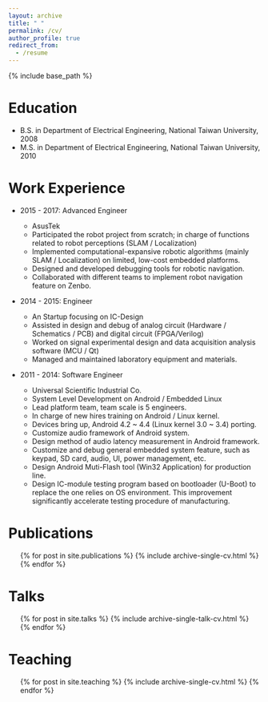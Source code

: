 ```yaml
---
layout: archive
title: " "
permalink: /cv/
author_profile: true
redirect_from:
  - /resume
---
```


{% include base_path %}

Education
======
* B.S. in Department of Electrical Engineering, National Taiwan University, 2008
* M.S. in Department of Electrical Engineering, National Taiwan University, 2010

Work Experience
======
* 2015 - 2017: Advanced Engineer
  * AsusTek
  * Participated the robot project from scratch; in charge of functions related to robot perceptions (SLAM / Localization)
  * Implemented computational-expansive robotic algorithms (mainly SLAM / Localization) on limited, low-cost embedded platforms.
  * Designed and developed debugging tools for robotic navigation.
  * Collaborated with different teams to implement robot navigation feature on Zenbo.

* 2014 - 2015: Engineer
  * An Startup focusing on IC-Design
  * Assisted in design and debug of analog circuit (Hardware / Schematics / PCB) and digital circuit (FPGA/Verilog)
  * Worked on signal experimental design and data acquisition analysis software (MCU / Qt)
  * Managed and maintained laboratory equipment and materials.

* 2011 - 2014: Software Engineer
  * Universal Scientific Industrial Co.
  * System Level Development on Android / Embedded Linux
  * Lead platform team, team scale is 5 engineers.
  * In charge of new hires training on Android / Linux kernel.
  * Devices bring up, Android 4.2 ~ 4.4 (Linux kernel 3.0 ~ 3.4) porting.
  * Customize audio framework of Android system.
  * Design method of audio latency measurement in Android framework.
  * Customize and debug general embedded system feature, such as keypad, SD card, audio, UI, power management, etc.
  * Design Android Muti-Flash tool (Win32 Application) for production line.
  * Design IC-module testing program based on bootloader (U-Boot) to replace the one relies on OS environment. This improvement significantly accelerate testing procedure of manufacturing.


Publications
======
  <ul>{% for post in site.publications %}
    {% include archive-single-cv.html %}
  {% endfor %}</ul>

Talks
======
  <ul>{% for post in site.talks %}
    {% include archive-single-talk-cv.html %}
  {% endfor %}</ul>

Teaching
======
  <ul>{% for post in site.teaching %}
    {% include archive-single-cv.html %}
  {% endfor %}</ul>
